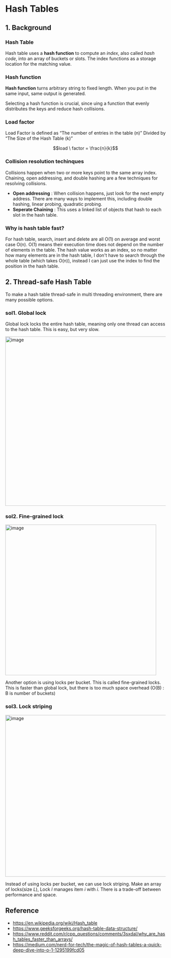 # Hash Tables

## 1. Background

### Hash Table

Hash table uses a **hash function** to compute an *index*, also called *hash code*, into an array of buckets or slots. The index functions as a storage location for the matching value.

### Hash function

**Hash function** turns arbitrary string to fixed length. When you put in the same input, same output is generated.

Selecting a hash function is crucial, since uing a function that evenly distributes the keys and reduce hash collisions.

### Load factor

Load Factor is defined as “The number of entries in the table (n)” Divided by “The Size of the Hash Table (k)”

$$load \ factor = \frac{n}{k}$$

### Collision resolution techinques

Collisions happen when two or more keys point to the same array index. Chaining, open addressing, and double hashing are a few techniques for resolving collisions.

- **Open addressing** : When collision happens, just look for the next empty address. There are many ways to implement this, including double hashing, linear probing, quadratic probing.
- **Seperate Chaining** : This uses a linked list of objects that hash to each slot in the hash table. 

### Why is hash table fast?

For hash table, search, insert and delete are all O(1) on average and worst case O(n). O(1) means their execution time does not depend on the number of elements in the table. The hash value works as an index, so no matter how many elements are in the hash table, I don't have to search through the whole table (which takes O(n)), instead I can just use the index to find the position in the hash table.
 

## 2. Thread-safe Hash Table

To make a hash table thread-safe in multi threading environment, there are many possible options.

### sol1. Global lock

Global lock locks the entire hash table, meaning only one thread can access to the hash table. This is easy, but very slow.

<img width="533" alt="image" src="https://github.com/ddoddii/Multicore-GPU-Programming/assets/95014836/593b465f-81d7-483e-8f8f-c4e03200785b">


### sol2. Fine-grained lock

<img width="474" alt="image" src="https://github.com/ddoddii/Multicore-GPU-Programming/assets/95014836/02b38808-be20-4c53-ba9f-00e6ef5d6660">

Another option is using locks per bucket. This is called fine-grained locks. This is faster than global lock, but there is too much space overhead (O(B) : B is number of buckets)

### sol3. Lock striping

<img width="509" alt="image" src="https://github.com/ddoddii/Multicore-GPU-Programming/assets/95014836/e3c5ab94-ff2d-4adc-90ca-0d5abcf414c2">

Instead of using locks per bucket, we can use lock striping. Make an array of locks(size $L$), Lock $l$ manages item $i$ with $i%L=l$. There is a trade-off between performance and space.

## Reference
- https://en.wikipedia.org/wiki/Hash_table
- https://www.geeksforgeeks.org/hash-table-data-structure/
- https://www.reddit.com/r/cpp_questions/comments/3sxdal/why_are_hash_tables_faster_than_arrays/
- https://medium.com/nerd-for-tech/the-magic-of-hash-tables-a-quick-deep-dive-into-o-1-1295199fcd05